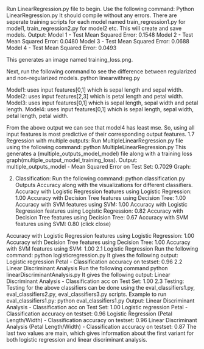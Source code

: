 
 Run LinearRegression.py file to begin. Use the following command:
Python LinearRegression.py
It should compile without any errors. There are seperate training scripts for each model named train_regression1.py for model1, train_regression2.py for model2 etc. This will create and save models.
Output:
Model 1 - Test Mean Squared Error: 0.1548
Model 2 - Test Mean Squared Error: 0.0480
Model 3 - Test Mean Squared Error: 0.0688 
Model 4 - Test Mean Squared Error: 0.0493

 This generates an image named training_loss.png.
  
  Next, run the following command to see the difference between regularized and non-regularized models.
python linearwithreg.py

Model1: uses input features[0,1] which is sepal length and sepal width.
Model2: uses input features[2,3] which is petal length and petal width.
Model3: uses input features[0,1] which is sepal length, sepal width and petal length. Model4: uses input features[0,1] which is sepal length, sepal width, petal length, petal width.

  From the above output we can see that model4 has least mse. So, using all input features is most predictive of their corresponding output features.
1.7 Regression with multiple outputs:
Run MultipleLinearRegression.py file using the following command:
python MultipleLinearRegression.py
This generates a (multiple_outputs_model_model) file along with a training loss graph(multiple_output_model_training_loss).
Output:
multiple_outputs_model - Mean Squared Error on Test Set: 0.7029
Graph:

  2. Classification:
Run the following command:
python classification.py
Outputs Accuracy along with the visualizations for different classifiers. Accuracy with Logistic Regression features using Logistic Regression: 1.00 Accuracy with Decision Tree features using Decision Tree: 1.00
Accuracy with SVM features using SVM: 1.00
Accuracy with Logistic Regression features using Logistic Regression: 0.82 Accuracy with Decision Tree features using Decision Tree: 0.67
Accuracy with SVM features using SVM: 0.80
 (click close)

 Accuracy with Logistic Regression features using Logistic Regression: 1.00 Accuracy with Decision Tree features using Decision Tree: 1.00
Accuracy with SVM features using SVM: 1.00
2.1 Logistic Regression
Run the following command:
python logisticregression.py
It gives the following output:
Logistic regression Petal - Classification accuracy on testset: 0.96
2.2 Linear Discriminant Analysis
Run the following command
python linearDiscriminantAnalysis.py
It gives the following output:
Linear Discriminant Analysis - Classification acc on Test Set: 1.00
2.3 Testing:
Testing for the above classifiers can be done using the eval_classifiers1.py, eval_classifiers2.py, eval_classifiers3.py scripts.
Example to run eval_classifiers1.py:
python eval_classifiers1.py
Output:
Linear Discriminant Analysis - Classification acc on Test Set: 1.00
Logistic regression Petal - Classification accuracy on testset: 0.96
Logistic Regression (Petal Length/Width) - Classification accuracy on testset: 0.96
Linear Discriminant Analysis (Petal Length/Width) - Classification accuracy on testset: 0.87
The last two values are main, which gives information about the first variant for both logistic regression and linear discriminant analysis.
